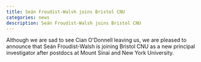```yaml
---
title: Seán Froudist-Walsh joins Bristol CNU
categories: news
description: Seán Froudist-Walsh joins Bristol CNU
---
```


Although we are sad to see Cian O'Donnell leaving us, we are pleased to announce that Seán Froudist-Walsh is joining Bristol CNU as a new principal investigator after postdocs at Mount Sinai and New York University.